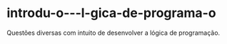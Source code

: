 # introdu-o---l-gica-de-programa-o
Questões diversas com intuito de desenvolver a lógica de programação.
